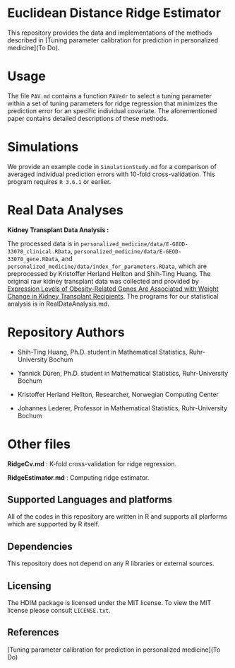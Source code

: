 # Euclidean Distance Ridge Estimator

This repository provides the data and implementations of the methods described in [Tuning parameter calibration for prediction in personalized medicine](To Do).

# Usage 

The file `PAV.md` contains a function `PAVedr` to select a tuning parameter within a set of tuning parameters for ridge regression that minimizes the prediction error for an specific individual covariate. The aforementioned paper contains detailed descriptions of these methods.


# Simulations

We provide an example code in `SimulationStudy.md` for a comparison of averaged individual prediction errors with 10-fold cross-validation. This program requires `R 3.6.1` or earlier.

# Real Data Analyses

**Kidney Transplant Data Analysis :**

The processed data is in `personalized_medicine/data/E-GEOD-33070_clinical.RData`, 
`personalized_medicine/data/E-GEOD-33070_gene.RData`, and 
`personalized_medicine/data/index_for_parameters.RData`, which are preprocessed by Kristoffer Herland Hellton and Shih-Ting Huang. The original raw kidney transplant data was collected and provided by [Expression Levels of Obesity-Related Genes Are Associated with Weight Change in Kidney Transplant Recipients](https://journals.plos.org/plosone/article?id=10.1371/journal.pone.0059962). The programs for our statistical analysis is in RealDataAnalysis.md.

# Repository Authors 

* Shih-Ting Huang, Ph.D. student in Mathematical Statistics, Ruhr-University Bochum

* Yannick Düren, Ph.D. student in Mathematical Statistics, Ruhr-University Bochum

* Kristoffer Herland Hellton, Researcher, Norwegian Computing Center

* Johannes Lederer, Professor in Mathematical Statistics, Ruhr-University Bochum

# Other files

**RidgeCv.md** : K-fold cross-validation for ridge regression.

**RidgeEstimator.md** : Computing ridge estimator.

## Supported Languages and platforms

All of the codes in this repository are written in R and supports all plarforms which are
 supported by R itself.

## Dependencies

This repository does not depend on any R libraries or external sources.

## Licensing

The HDIM package is licensed under the MIT license. To
view the MIT license please consult `LICENSE.txt`.

## References
[Tuning parameter calibration for prediction in personalized medicine](To Do)

